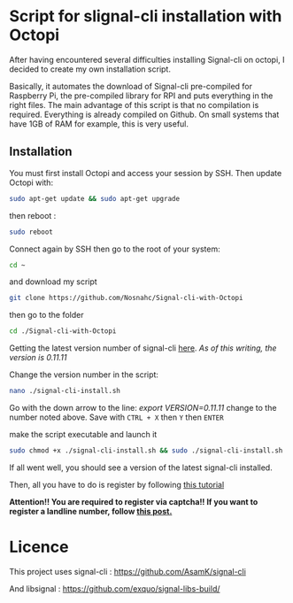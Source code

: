 # Script for slignal-cli installation with Octopi

After having encountered several difficulties installing Signal-cli on octopi, I decided to create my own installation script.

Basically, it automates the download of Signal-cli pre-compiled for Raspberry Pi, the pre-compiled library for RPI and puts everything in the right files.
The main advantage of this script is that no compilation is required. Everything is already compiled on Github.
On small systems that have 1GB of RAM for example, this is very useful.

## Installation

You must first install Octopi and access your session by SSH.
Then update Octopi with:
```sh
sudo apt-get update && sudo apt-get upgrade
```
then reboot :
```sh
sudo reboot
```

Connect again by SSH then go to the root of your system:
```sh
cd ~
```
and download my script
```sh
git clone https://github.com/Nosnahc/Signal-cli-with-Octopi
```
then go to the folder 
```sh
cd ./Signal-cli-with-Octopi
```
Getting the latest version number of signal-cli [here](https://github.com/AsamK/signal-cli/releases/).
_As of this writing, the version is 0.11.11_

Change the version number in the script:
```sh
nano ./signal-cli-install.sh
```
Go with the down arrow to the line: _export VERSION=0.11.11_ change to the number noted above.
Save with ```CTRL + X``` then ```Y``` then ```ENTER```

make the script executable and launch it 
```sh
sudo chmod +x ./signal-cli-install.sh && sudo ./signal-cli-install.sh
```

If all went well, you should see a version of the latest signal-cli installed.

Then, all you have to do is register by following [this tutorial](https://github.com/AsamK/signal-cli#usage)

**Attention!! You are required to register via captcha!!
If you want to register a landline number, follow [this post.](https://github.com/AsamK/signal-cli/issues/1202#issuecomment-1508810292)**


# Licence

This project uses signal-cli : https://github.com/AsamK/signal-cli

And libsignal : https://github.com/exquo/signal-libs-build/
